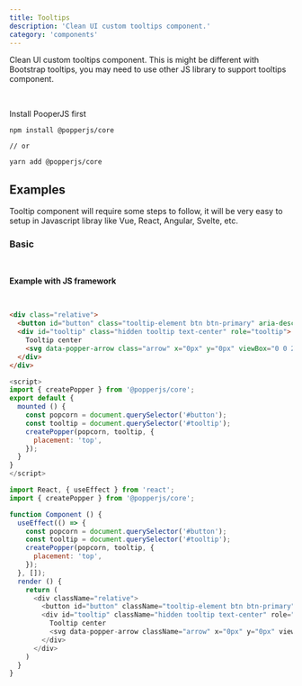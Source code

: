 ```yaml
---
title: Tooltips
description: 'Clean UI custom tooltips component.'
category: 'components'
---
```


Clean UI custom tooltips component. This is might be different with Bootstrap tooltips, you may need to use other JS library to support tooltips component.

<br />

Install PooperJS first

```
npm install @popperjs/core

// or

yarn add @popperjs/core
```

## Examples

Tooltip component will require some steps to follow, it will be very easy to setup in Javascript libray like Vue, React, Angular, Svelte, etc.

### Basic

<tooltips-basic></tooltips-basic>

<br />

__Example with JS framework__

<br />

<code-group>
  <code-block label="Vue" active>

  ```html
  <div class="relative">
    <button id="button" class="tooltip-element btn btn-primary" aria-describedby="tooltip">Hover me</button>
    <div id="tooltip" class="hidden tooltip text-center" role="tooltip">
      Tooltip center
      <svg data-popper-arrow class="arrow" x="0px" y="0px" viewBox="0 0 255 255" xml:space="preserve"><polygon class="fill-current" points="0,0 127.5,127.5 255,0"/></svg>
    </div>
  </div>
  ```

  ```javascript
  <script>
  import { createPopper } from '@popperjs/core';
  export default {
    mounted () {
      const popcorn = document.querySelector('#button');
      const tooltip = document.querySelector('#tooltip');
      createPopper(popcorn, tooltip, {
        placement: 'top',
      });
    }
  }
  </script>
  ```

  </code-block>
  <code-block label="React">

  ```javascript
  import React, { useEffect } from 'react';
  import { createPopper } from '@popperjs/core';

  function Component () {
    useEffect(() => {
      const popcorn = document.querySelector('#button');
      const tooltip = document.querySelector('#tooltip');
      createPopper(popcorn, tooltip, {
        placement: 'top',
      });
    }, []);
    render () {
      return (
        <div className="relative">
          <button id="button" className="tooltip-element btn btn-primary" aria-describedby="tooltip">Hover me</button>
          <div id="tooltip" className="hidden tooltip text-center" role="tooltip">
            Tooltip center
            <svg data-popper-arrow className="arrow" x="0px" y="0px" viewBox="0 0 255 255" xml:space="preserve"><polygon className="fill-current" points="0,0 127.5,127.5 255,0"/></svg>
          </div>
        </div>
      )
    }
  }
  ```

  </code-block>
</code-group>